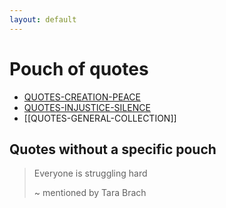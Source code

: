 ```yaml
---
layout: default
---
```

# Pouch of quotes
- [QUOTES-CREATION-PEACE](QUOTES-CREATION-PEACE.md)
- [QUOTES-INJUSTICE-SILENCE](QUOTES-INJUSTICE-SILENCE.md)
- [[QUOTES-GENERAL-COLLECTION]]




## Quotes without a specific pouch 

> Everyone is struggling hard 
> 
> ~ mentioned by Tara Brach 


